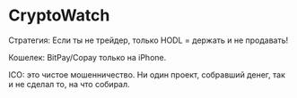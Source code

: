 # CryptoWatch

Стратегия:
Если ты не трейдер, только HODL = держать и не продавать!

Кошелек: BitPay/Copay только на iPhone.

ICO: это чистое мошенничество. Ни один проект, собравший денег, так и не сделал то, на что собирал.
